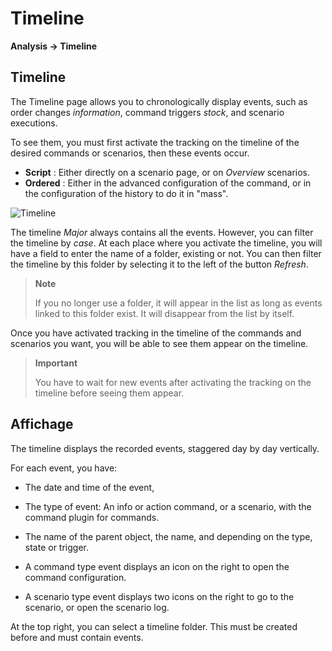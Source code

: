 # Timeline
**Analysis → Timeline**

## Timeline

The Timeline page allows you to chronologically display events, such as order changes *information*, command triggers *stock*, and scenario executions.

To see them, you must first activate the tracking on the timeline of the desired commands or scenarios, then these events occur.

- **Script** : Either directly on a scenario page, or on *Overview* scenarios.
- **Ordered** : Either in the advanced configuration of the command, or in the configuration of the history to do it in "mass".

![Timeline](images/timeline_intro.jpg)

The timeline *Major* always contains all the events. However, you can filter the timeline by *case*. At each place where you activate the timeline, you will have a field to enter the name of a folder, existing or not.
You can then filter the timeline by this folder by selecting it to the left of the button *Refresh*.

> **Note**
>
> If you no longer use a folder, it will appear in the list as long as events linked to this folder exist. It will disappear from the list by itself.

Once you have activated tracking in the timeline of the commands and scenarios you want, you will be able to see them appear on the timeline.

> **Important**
>
> You have to wait for new events after activating the tracking on the timeline before seeing them appear.

## Affichage

The timeline displays the recorded events, staggered day by day vertically.

For each event, you have:

- The date and time of the event,
- The type of event: An info or action command, or a scenario, with the command plugin for commands.
- The name of the parent object, the name, and depending on the type, state or trigger.

- A command type event displays an icon on the right to open the command configuration.
- A scenario type event displays two icons on the right to go to the scenario, or open the scenario log.

At the top right, you can select a timeline folder. This must be created before and must contain events.

